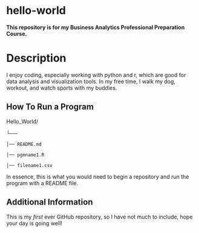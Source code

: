 # hello-world
**This repository is for my Business Analytics Professional Preparation Course.**

# Description

I enjoy coding, especially working with python and r, which are good for data analysis and visualization tools. 
In my free time, I walk my dog, workout, and watch sports with my buddies.

## How To Run a Program
Hello_World/

└── 

    │── README.md
    
    │── pgmname1.R
    
    │── filename1.csv
   
In essence, this is what you would need to begin a repository and run the program with a README file. 

## Additional Information

This is my *first* ever GitHub repository, so I have not much to include, hope your day is going well!



